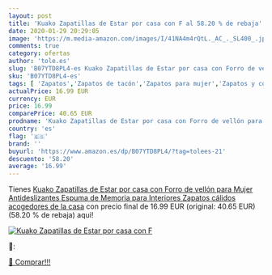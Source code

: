 ```yaml
---
layout: post
title: 'Kuako Zapatillas de Estar por casa con F al 58.20 % de rebaja'
date: 2020-01-29 20:29:05
image: 'https://m.media-amazon.com/images/I/41NA4m4rQtL._AC_._SL400_.jpg'
comments: true
category: ofertas
author: 'tole.es'
slug: 'B07YTD8PL4-es Kuako Zapatillas de Estar por casa con Forro de vellón...'
sku: 'B07YTD8PL4-es'
tags: [ 'Zapatos','Zapatos de tacón','Zapatos para mujer','Zapatos y complementos','zapatos', ]
actualPrice: 16.99 EUR
currency: EUR
price: 16.99
comparePrice: 40.65 EUR
prodname: 'Kuako Zapatillas de Estar por casa con Forro de vellón para Mujer Antideslizantes Espuma de Memoria para Interiores Zapatos cálidos acogedores de la casa'
country: 'es'
flag: '🇪🇸'
brand: ''
buyurl: 'https://www.amazon.es/dp/B07YTD8PL4/?tag=tolees-21'
descuento: '58.20'
average: '16.99'
---
```


Tienes [Kuako Zapatillas de Estar por casa con Forro de vellón para Mujer Antideslizantes Espuma de Memoria para Interiores Zapatos cálidos acogedores de la casa](https://www.amazon.es/dp/B07YTD8PL4/?tag=tolees-21) con precio final de  16.99 EUR (original: 40.65 EUR) (58.20 %  de rebaja) aqui!

[![Kuako Zapatillas de Estar por casa con F](https://m.media-amazon.com/images/I/41NA4m4rQtL._AC_._SL400_.jpg)](https://www.amazon.es/dp/B07YTD8PL4/?tag=tolees-21)

🔎:


[🛒 Comprar!!!](https://www.amazon.es/dp/B07YTD8PL4/?tag=tolees-21)
